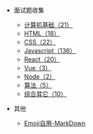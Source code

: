 * 面试题收集
  * [计算机基础（21）](basic-computer/index.md)
  * [HTML（18）](html/index.md)
  * [CSS（22）](css/index.md)
  * [Javascript（136）](javascript/index.md)
  * [React（20）](react/index.md)
  * [Vue（3）](vue/index.md)
  * [Node（2）](node/index.md)
  * [算法（5）](algorithm/index.md)
  * [综合其它（10）](synthesize/index.md)

* 其他
  * [Emoji自用-MarkDown](emoji.md)